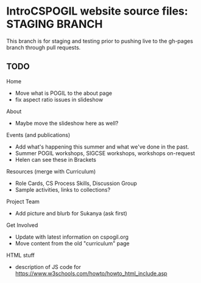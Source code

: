 # IntroCSPOGIL website source files: STAGING BRANCH

This branch is for staging and testing prior to pushing live to the gh-pages branch through pull requests.


## TODO

Home
* Move what is POGIL to the about page
* fix aspect ratio issues in slideshow

About
* Maybe move the slideshow here as well?

Events  (and publications)
* Add what's happening this summer and what we've done in the past.
* Summer POGIL workshops, SIGCSE workshops, workshops on-request
* Helen can see these in Brackets

Resources  (merge with Curriculum)
* Role Cards, CS Process Skills, Discussion Group
* Sample activities, links to collections?

Project Team
* Add picture and blurb for Sukanya (ask first)

Get Involved
* Update with latest information on cspogil.org
* Move content from the old "curriculum" page

HTML stuff
* description of JS code for <div w3-include-html="content.html"></div>
  https://www.w3schools.com/howto/howto_html_include.asp
